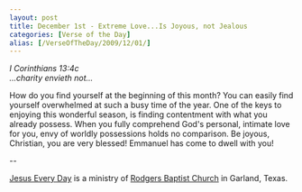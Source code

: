 ```yaml
---
layout: post
title: December 1st - Extreme Love...Is Joyous, not Jealous
categories: [Verse of the Day]
alias: [/VerseOfTheDay/2009/12/01/]
---
```


_I Corinthians 13:4c  
...charity envieth not..._

How do you find yourself at the beginning of this month? You can
easily find yourself overwhelmed at such a busy time of the year. One
of the keys to enjoying this wonderful season, is finding contentment
with what you already possess. When you fully comprehend God's
personal, intimate love for you, envy of worldly possessions holds no
comparison. Be joyous, Christian, you are very blessed! Emmanuel has
come to dwell with you!

 --

<a href=http://jesuseveryday.net>Jesus Every Day</a> is a ministry of <a href=http://rodgersbaptist.net>Rodgers Baptist Church</a> in Garland, Texas.
